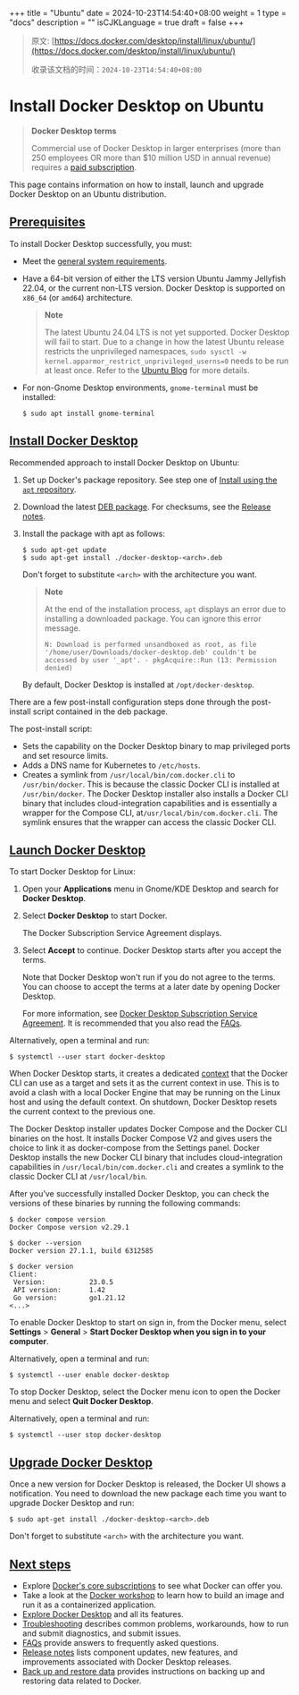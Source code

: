 +++
title = "Ubuntu"
date = 2024-10-23T14:54:40+08:00
weight = 1
type = "docs"
description = ""
isCJKLanguage = true
draft = false
+++

> 原文: [https://docs.docker.com/desktop/install/linux/ubuntu/](https://docs.docker.com/desktop/install/linux/ubuntu/)
>
> 收录该文档的时间：`2024-10-23T14:54:40+08:00`

# Install Docker Desktop on Ubuntu

> **Docker Desktop terms**
>
> Commercial use of Docker Desktop in larger enterprises (more than 250 employees OR more than $10 million USD in annual revenue) requires a [paid subscription](https://www.docker.com/pricing/).

This page contains information on how to install, launch and upgrade Docker Desktop on an Ubuntu distribution.

## [Prerequisites](https://docs.docker.com/desktop/install/linux/ubuntu/#prerequisites)

To install Docker Desktop successfully, you must:

- Meet the [general system requirements](https://docs.docker.com/desktop/install/linux/#general-system-requirements).

- Have a 64-bit version of either the LTS version Ubuntu Jammy Jellyfish 22.04, or the current non-LTS version. Docker Desktop is supported on `x86_64` (or `amd64`) architecture.

  > **Note**
  >
  > 
  >
  > The latest Ubuntu 24.04 LTS is not yet supported. Docker Desktop will fail to start. Due to a change in how the latest Ubuntu release restricts the unprivileged namespaces, `sudo sysctl -w kernel.apparmor_restrict_unprivileged_userns=0` needs to be run at least once. Refer to the [Ubuntu Blog](https://ubuntu.com/blog/ubuntu-23-10-restricted-unprivileged-user-namespaces) for more details.

- For non-Gnome Desktop environments, `gnome-terminal` must be installed:

  

  ```console
  $ sudo apt install gnome-terminal
  ```

## [Install Docker Desktop](https://docs.docker.com/desktop/install/linux/ubuntu/#install-docker-desktop)

Recommended approach to install Docker Desktop on Ubuntu:

1. Set up Docker's package repository. See step one of [Install using the `apt` repository](https://docs.docker.com/engine/install/ubuntu/#install-using-the-repository).

2. Download the latest [DEB package](https://desktop.docker.com/linux/main/amd64/docker-desktop-amd64.deb?utm_source=docker&utm_medium=webreferral&utm_campaign=docs-driven-download-linux-amd64). For checksums, see the [Release notes](https://docs.docker.com/desktop/release-notes/).

3. Install the package with apt as follows:

   

   ```console
   $ sudo apt-get update
   $ sudo apt-get install ./docker-desktop-<arch>.deb
   ```

   Don't forget to substitute `<arch>` with the architecture you want.

   > **Note**
   >
   > 
   >
   > At the end of the installation process, `apt` displays an error due to installing a downloaded package. You can ignore this error message.
   >
   > 
   >
   > ```text
   > N: Download is performed unsandboxed as root, as file '/home/user/Downloads/docker-desktop.deb' couldn't be accessed by user '_apt'. - pkgAcquire::Run (13: Permission denied)
   > ```

   By default, Docker Desktop is installed at `/opt/docker-desktop`.

There are a few post-install configuration steps done through the post-install script contained in the deb package.

The post-install script:

- Sets the capability on the Docker Desktop binary to map privileged ports and set resource limits.
- Adds a DNS name for Kubernetes to `/etc/hosts`.
- Creates a symlink from `/usr/local/bin/com.docker.cli` to `/usr/bin/docker`. This is because the classic Docker CLI is installed at `/usr/bin/docker`. The Docker Desktop installer also installs a Docker CLI binary that includes cloud-integration capabilities and is essentially a wrapper for the Compose CLI, at`/usr/local/bin/com.docker.cli`. The symlink ensures that the wrapper can access the classic Docker CLI.

## [Launch Docker Desktop](https://docs.docker.com/desktop/install/linux/ubuntu/#launch-docker-desktop)

To start Docker Desktop for Linux:

1. Open your **Applications** menu in Gnome/KDE Desktop and search for **Docker Desktop**.

2. Select **Docker Desktop** to start Docker.

   The Docker Subscription Service Agreement displays.

3. Select **Accept** to continue. Docker Desktop starts after you accept the terms.

   Note that Docker Desktop won't run if you do not agree to the terms. You can choose to accept the terms at a later date by opening Docker Desktop.

   For more information, see [Docker Desktop Subscription Service Agreement](https://www.docker.com/legal/docker-subscription-service-agreement). It is recommended that you also read the [FAQs](https://www.docker.com/pricing/faq).

Alternatively, open a terminal and run:



```console
$ systemctl --user start docker-desktop
```

When Docker Desktop starts, it creates a dedicated [context](https://docs.docker.com/engine/context/working-with-contexts) that the Docker CLI can use as a target and sets it as the current context in use. This is to avoid a clash with a local Docker Engine that may be running on the Linux host and using the default context. On shutdown, Docker Desktop resets the current context to the previous one.

The Docker Desktop installer updates Docker Compose and the Docker CLI binaries on the host. It installs Docker Compose V2 and gives users the choice to link it as docker-compose from the Settings panel. Docker Desktop installs the new Docker CLI binary that includes cloud-integration capabilities in `/usr/local/bin/com.docker.cli` and creates a symlink to the classic Docker CLI at `/usr/local/bin`.

After you’ve successfully installed Docker Desktop, you can check the versions of these binaries by running the following commands:



```console
$ docker compose version
Docker Compose version v2.29.1

$ docker --version
Docker version 27.1.1, build 6312585

$ docker version
Client: 
 Version:           23.0.5
 API version:       1.42
 Go version:        go1.21.12
<...>
```

To enable Docker Desktop to start on sign in, from the Docker menu, select **Settings** > **General** > **Start Docker Desktop when you sign in to your computer**.

Alternatively, open a terminal and run:



```console
$ systemctl --user enable docker-desktop
```

To stop Docker Desktop, select the Docker menu icon to open the Docker menu and select **Quit Docker Desktop**.

Alternatively, open a terminal and run:



```console
$ systemctl --user stop docker-desktop
```

## [Upgrade Docker Desktop](https://docs.docker.com/desktop/install/linux/ubuntu/#upgrade-docker-desktop)

Once a new version for Docker Desktop is released, the Docker UI shows a notification. You need to download the new package each time you want to upgrade Docker Desktop and run:



```console
$ sudo apt-get install ./docker-desktop-<arch>.deb
```

Don't forget to substitute `<arch>` with the architecture you want.

## [Next steps](https://docs.docker.com/desktop/install/linux/ubuntu/#next-steps)

- Explore [Docker's core subscriptions](https://www.docker.com/pricing/) to see what Docker can offer you.
- Take a look at the [Docker workshop](https://docs.docker.com/get-started/workshop/) to learn how to build an image and run it as a containerized application.
- [Explore Docker Desktop](https://docs.docker.com/desktop/use-desktop/) and all its features.
- [Troubleshooting](https://docs.docker.com/desktop/troubleshoot/) describes common problems, workarounds, how to run and submit diagnostics, and submit issues.
- [FAQs](https://docs.docker.com/desktop/faqs/general/) provide answers to frequently asked questions.
- [Release notes](https://docs.docker.com/desktop/release-notes/) lists component updates, new features, and improvements associated with Docker Desktop releases.
- [Back up and restore data](https://docs.docker.com/desktop/backup-and-restore/) provides instructions on backing up and restoring data related to Docker.
